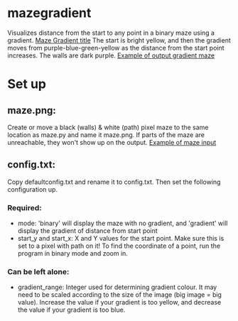 # mazegradient
 Visualizes distance from the start to any point in a binary maze using a gradient.
 [Maze Gradient title](example_images/title.png)
 The start is bright yellow, and then the gradient moves from purple-blue-green-yellow as the distance from the start point increases. The walls are dark purple.
 [Example of output gradient maze](example_images/gradient_rect.JPG)

# Set up
 ## maze.png: 
 Create or move a black (walls) & white (path) pixel maze to the same location as maze.py and name it maze.png.
 If parts of the maze are unreachable, they won't show up on the output.
 [Example of maze input](example_images/original_rect.JPG)

 ## config.txt:
 Copy defaultconfig.txt and rename it to config.txt. Then set the following configuration up.
 ### Required:
 - mode: 'binary' will display the maze with no gradient, and 'gradient' will display the gradient of distance from start point
 - start_y and start_x: X and Y values for the start point. Make sure this is set to a pixel with path on it! To find the coordinate of a point, run the program in binary mode and zoom in.
 ### Can be left alone:
 - gradient_range: Integer used for determining gradient colour. It may need to be scaled according to the size of the image (big image = big value). Increase the value if your gradient is too yellow, and decrease the value if your gradient is too blue.
